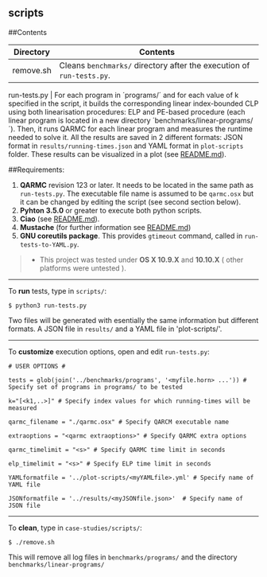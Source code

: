 ## **scripts** ##

##Contents

Directory | Contents															|
---------------|--------------------------------------------------------------------|
remove.sh			   | Cleans `benchmarks/` directory after the execution of `run-tests.py`.	 															|

run-tests.py			   | For each program in ´programs/´ and for each value of k specified in the script, it builds the corresponding linear index-bounded CLP using both linearisation procedures: ELP and PE-based procedure (each linear program is located in a new directory ´benchmarks/linear-programs/´). Then, it runs QARMC for each linear program and measures the runtime needed to solve it. All the results are saved in 2 different formats: JSON format in  `results/running-times.json` and YAML format in `plot-scripts` folder. These results can be visualized in a plot (see [README.md](https://github.com/elenagutiv/Linearisation-2015/blob/master/plot-scripts/README.md)).

##Requirements:

1. **QARMC** revision 123 or later. It needs to be located in the same path as `run-tests.py`. The executable file name is assumed to be `qarmc.osx` but it can be changed by editing the script (see second section below).
2. **Pyhton 3.5.0** or greater to execute both python scripts.
3. **Ciao** (see [README.md](https://github.com/elenagutiv/Linearisation-2015/blob/master/README.md)).
4. **Mustache** (for further information see [README.md](https://github.com/elenagutiv/Linearisation-2015/blob/master/plot-scripts/README.md))
5.  **GNU coreutils package**. This provides `gtimeout` command, called in `run-tests-to-YAML.py`.
> - This project was tested under **OS X 10.9.X** and **10.10.X** ( other platforms were untested ).


----------

To **run** tests, type in `scripts/`:

`$ python3 run-tests.py`

Two files will be generated with esentially the same information but different formats. A JSON file in `results/` and a YAML file in 'plot-scripts/'.

----------

To **customize** execution options, open and edit `run-tests.py`:


`# USER OPTIONS #`

`tests = glob(join('../benchmarks/programs', '<myfile.horn> ...')) # Specify set of programs in programs/ to be tested`

`k="[<k1,..>]" # Specify index values for which running-times will be measured`

`qarmc_filename = "./qarmc.osx" # Specify QARCM executable name`

`extraoptions = "<qarmc extraoptions>" # Specify QARMC extra options`

`qarmc_timelimit = "<s>" # Specify QARMC time limit in seconds`

`elp_timelimit = "<s>" # Specify ELP time limit in seconds`

`YAMLformatfile = '../plot-scripts/<myYAMLfile>.yml' # Specify name of YAML file`

`JSONformatfile = '../results/<myJSONfile.json>'  # Specify name of JSON file`

----------


To **clean**, type in `case-studies/scripts/`:

`$ ./remove.sh`

This will remove all log files in `benchmarks/programs/` and the directory `benchmarks/linear-programs/`
